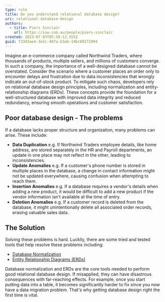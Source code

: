 ```yaml
---
type: rule
title: Do you understand relational database design?
uri: relational-database-design
authors:
  - title: Piers Sinclair
    url: https://ssw.com.au/people/piers-sinclair
created: 2023-07-03T05:50:13.555Z
guid: f2383ae4-3e2c-487a-b3ab-14bc89273994
---
```

Imagine an e-commerce company called Northwind Traders, where thousands of products, multiple sellers, and millions of customers converge. In such a company, the importance of a well-designed database cannot be overstated. Consider the scenario where a customer places an order only to encounter delays and frustration due to data inconsistencies that wrongly indicate an out-of-stock product. To mitigate such chaos, developers rely on relational database design principles, including normalization and entity-relationship diagrams (ERDs). These concepts provide the foundation for a well-structured database with improved data integrity and reduced redundancy, ensuring smooth operations and customer satisfaction.

<!--endintro-->

## Poor database design - The problems

If a database lacks proper structure and organization, many problems can arise. These include:

* **Data Duplication** e.g. If Northwind Traders employee details, like home address, are stored separately in the HR and Payroll departments, an update in one place may not reflect in the other, leading to inconsistencies.
* **Update Anomalies** e.g. If a customer's phone number is stored in multiple places in the database, a change in contact information might not be updated everywhere, causing confusion when attempting to reach them.
* **Insertion Anomalies** e.g. If a database requires a vendor's details when adding a new product, it would be difficult to add a new product if the vendor information isn't available at the time of entry.
* **Deletion Anomalies** e.g. If a customer record is deleted from the database, it might unintentionally delete all associated order records, erasing valuable sales data.

## The Solution
Solving these problems is hard. Luckily, there are some tried and tested tools that help resolve these problems including:
- [Database Normalization](https://www.ssw.com.au/rules/database-normalization)
- [Entity Relationship Diagrams (ERDs)](https://www.ssw.com.au/rules/erds)

Database normalization and ERDs are the core tools needed to perform good relational database design. If misapplied, they can have disastrous consequences with far-reaching effects. For example, once you start putting data into a table, it becomes significantly harder to fix since you now have a data migration problem. That's why getting database design right the first time is vital.

